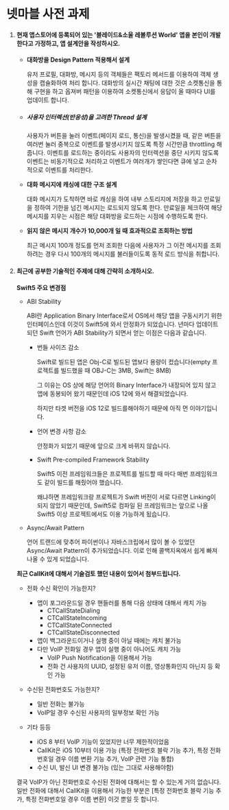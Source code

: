 # 넷마블 사전 과제

1. #### 현재 앱스토어에 등록되어 있는 '블레이드&소울 레볼루션 World' 앱을 본인이 개발한다고 가정하고, 앱 설계안을 작성하시오.

   - **대화방을 Design Pattern 적용해서 설계**

     유저 프로필, 대화방, 메시지 등의 객체들은 팩토리 메서드를 이용하여 객체 생성을 캡슐화하여 처리 합니다.
     대화방의 실시간 채팅에 대한 것은 소켓통신을 통해 구현을 하고 옵져버 패턴을 이용하여 소켓통신에서 응답이 올 때마다 UI를 업데이트 합니다.

     

   - ##### **사용자 인터렉션(반응성)을 고려한 Thread 설계**

     사용자가 버튼을 눌러 이벤트(페이지 로드, 통신)을 발생시켰을 때, 같은 버튼을 여러번 눌러 중복으로 이벤트를 발생시키지 않도록 특정 시간만큼 throttling 해줍니다.
     이벤트를 로드하는 중이라도 사용자의 인터렉션을 중단 시키지 않도록 이벤트는 비동기적으로 처리하고 이벤트가 여러개가 쌓인다면 큐에 넣고 순차적으로 이벤트를 처리한다.

     

   - **대화 메시지에 캐싱에 대한 구조 설계**

     대화 메시지가 도착하면 바로 캐싱을 하여 내부 스토리지에 저장을 하고 만료일을 정하여 기한을 넘긴 메시지는 로드되지 않도록 한다.
     만료일을 체크하여 해당 메시지를 지우는 시점은 해당 대화방을 로드하는 시점에 수행하도록 한다.

     

   - **읽지 않은 메시지 개수가 10,000개 일 때 효과적으로 조회하는 방법**

     최근 메시지 100개 정도를 먼저 조회한 다음에 사용자가 그 이전 메시지를 조회하려는 경우 다시 100개의 메시지를 불러들이도록 동적 로드 방식을 취합니다.

     

2. #### 최근에 공부한 기술적인 주제에 대해 간략히 소개하시오.

   **Swift5 주요 변경점**

    - ABI Stability

      ABI란 Application Binary Interface로서 OS에서 해당 앱을 구동시키기 위한 인터페이스인데 
      이것이 Swift5에 와서 안정화가 되었습니다. 
      년마다 업데이트 되던 Swift 언어가 ABI Stability가 되면서 얻는 이점은 다음과 같습니다.

      - 번들 사이즈 감소

        Swift로 빌드된 앱은 Obj-C로 빌드된 앱보다 용량이 컸습니다(empty 프로젝트를 빌드했을 때 OBJ-C는 3MB, Swift는 8MB)

        그 이유는 OS 상에 해당 언어의 Binary Interface가 내장되어 있지 않고 앱에 동봉되어 왔기 때문인데 
        iOS 12에 와서 해결되었습니다. 

        하지만 타겟 버전을 iOS 12로 빌드를해야하기 때문에 아직 먼 이야기입니다.

      - 언어 변경 사항 감소 

        안정화가 되었기 때문에 앞으로 크게 바뀌지 않습니다.

      - Swift Pre-compiled Framework Stability

        Swift5 이전 프레임워크들은 프로젝트를 빌드할 때 마다 매번 프레임워크도 같이 빌드를 해줬어야 했습니다.

        왜냐하면 프레임워크랑 프로젝트가 Swift 버전이 서로 다르면 Linking이 되지 않았기 때문인데, Swift5로 컴파일 된 프레임워크는 앞으로 나올 Swift5 이상 프로젝트에서도 이용 가능하게 됬습니다.

    - Async/Await Pattern

      언어 트랜드에 맞추어 파이썬이나 자바스크립에서 많이 볼 수 있었던 Async/Await Pattern이 추가되었습니다.
      이로 인해 콜백지옥에서 쉽게 빠져나올 수 있게 되었습니다.

   

   **최근 CallKit에 대해서 기술검토 했던 내용이 있어서 첨부드립니다.**

   - 전화 수신 확인이 가능한지?
     - 앱이 포그라운드일 경우 핸들러를 통해 다음 상태에 대해서 캐치 가능
       - CTCallStateDialing
       - CTCallStateIncoming
       - CTCallStateConnected
       - CTCallStateDisconnected
     - 앱이 백그라운드이거나 실행 중이 아닐 때에는 캐치 불가능
     - 다만 VoIP 전화일 경우 앱이 실행 중이 아니어도 캐치 가능
       - VoIP Push Notification을 이용해서 가능
       - 전화 건 사용자의 UUID, 설정된 유저 이름, 영상통화인지 아닌지 등 확인 가능

    

   - 수신된 전화번호도 가능한지?
     - 일반 전화는 불가능
     - VoIP일 경우 수신된 사용자의 일부정보 확인 가능

    

   - 기타 등등
     - iOS 8 부터 VoIP 기능이 있었지만 너무 제한적이었음
     - CallKit은 iOS 10부터 이용 가능 (특정 전화번호 블락 기능 추가, 특정 전화번호일 경우 이름 변환 기능 추가, VoIP 관련 기능 통합)
     - 수신 UI, 발신 UI 변경 불가능 (있는 그대로 사용해야함)

    

   결국 VoIP가 아닌 전화번호로 수신된 전화에 대해서는 할 수 있는게 거의 없습니다.
   일반 전화에 대해서 CallKit을 이용해서 가능한 부분은 [특정 전화번호 블락 기능 추가, 특정 전화번호일 경우 이름 변환] 이것 뿐일 듯 합니다.
